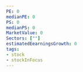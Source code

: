 ```yaml
---
PE: 0
medianPE: 0
PS: 0
medianPS: 0
MarketValue: 0
Sectors: [""]
estimatedEearningsGrowth: 0
tags:
- stock
- stockInFocus 
---
```



